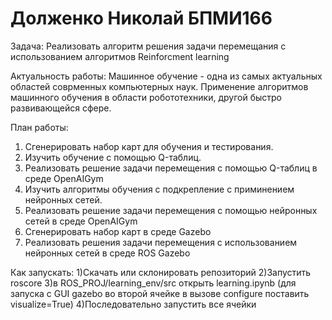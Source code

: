 # Долженко Николай БПМИ166
Задача:
Реализовать алгоритм решения задачи перемещания с использованием алгоритмов Reinforcment learning

Актуальность работы:
Машинное обучение - одна из самых актуальных областей соврменных компьютерных наук. Применение алгоритмов машинного обучения в области робототехники, другой быстро развивающейся сфере. 

План работы:
1) Сгенерировать набор карт для обучения и тестирования.
2) Изучить обучение с помощью Q-таблиц.
3) Реализовать решение задачи перемещения с помощью Q-таблиц в среде OpenAIGym
4) Изучить алгоритмы обучения с подкрепление с приминением нейронных сетей.
5) Реализовать решение задачи перемещения с помощью нейронных сетей в среде OpenAIGym
6) Сгенерировать набор карт в среде Gazebo
7) Реализовать решения задачи перемещения с использованием нейронных сетей в среде ROS Gazebo

Как запускать:
1)Скачать или склонировать репозиторий
2)Запустить roscore
3)в ROS_PROJ/learning_env/src открыть learning.ipynb (для запуска с GUI gazebo во второй ячейке в вызове configure поставить visualize=True)
4)Последовательно запустить все ячейки
